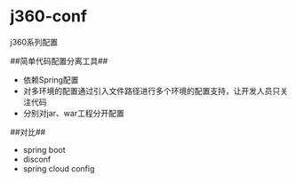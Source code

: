 j360-conf
==============

j360系列配置



##简单代码配置分离工具##
- 依赖Spring配置
- 对多环境的配置通过引入文件路径进行多个环境的配置支持，让开发人员只关注代码
- 分别对jar、war工程分开配置


##对比##
- spring boot
- disconf
- spring cloud config
